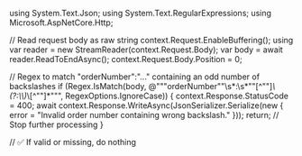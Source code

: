 using System.Text.Json;
using System.Text.RegularExpressions;
using Microsoft.AspNetCore.Http;

// Read request body as raw string
context.Request.EnableBuffering();
using var reader = new StreamReader(context.Request.Body);
var body = await reader.ReadToEndAsync();
context.Request.Body.Position = 0;

// Regex to match "orderNumber":"..." containing an odd number of backslashes
if (Regex.IsMatch(body, @"""orderNumber""\s*:\s*""[^""]*\\(?:\\\\)*\\[^""]*""", RegexOptions.IgnoreCase))
{
    context.Response.StatusCode = 400;
    await context.Response.WriteAsync(JsonSerializer.Serialize(new
    {
        error = "Invalid order number containing wrong backslash."
    }));
    return; // Stop further processing
}

// ✅ If valid or missing, do nothing
